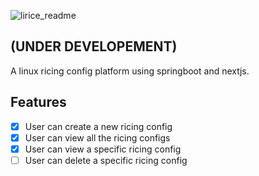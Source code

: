 ![lirice_readme](https://github.com/user-attachments/assets/e613df5f-882d-4a4b-8968-86a03e1737c3)
## (UNDER DEVELOPEMENT) 
A linux ricing config platform using springboot and nextjs.

## Features
- [x] User can create a new ricing config
- [x] User can view all the ricing configs
- [x] User can view a specific ricing config
- [ ] User can delete a specific ricing config
